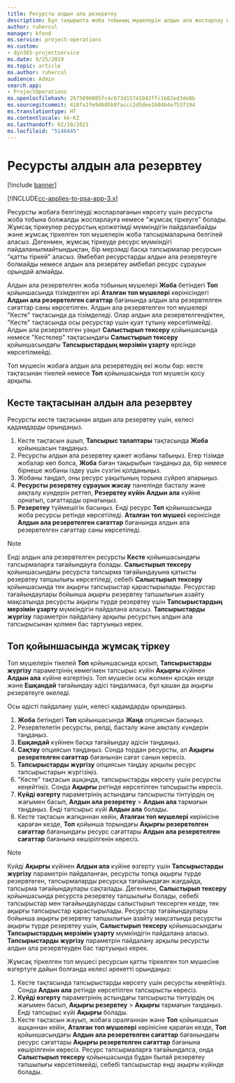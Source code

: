 ```yaml
---
title: Ресурсты алдын ала резервтеу
description: Бұл тақырыпта жоба тобының мүшелерін алдын ала жоспарлау немесе резервтеу туралы ақпарат берілген.
author: ruhercul
manager: kfend
ms.service: project-operations
ms.custom:
- dyn365-projectservice
ms.date: 9/25/2019
ms.topic: article
ms.author: ruhercul
audience: Admin
search.app:
- ProjectOperations
ms.openlocfilehash: 2675096085fc4c673d15741042ffc1b82ed3de8b
ms.sourcegitcommit: 418fa1fe9d605b8faccc2d5dee1b04b4e753f194
ms.translationtype: HT
ms.contentlocale: kk-KZ
ms.lasthandoff: 02/10/2021
ms.locfileid: "5146445"
---
```

# <a name="soft-book-a-resource"></a>Ресурсты алдын ала резервтеу

[!include [banner](../includes/psa-now-project-operations.md)]

[!INCLUDE[cc-applies-to-psa-app-3.x](../includes/cc-applies-to-psa-app-3x.md)]

Ресурсты жобаға белгілеуді жоспарлағанын көрсету үшін ресурсты жоба тобына болжалды жоспарлауға немесе "жұмсақ тіркеуге" болады. Жұмсақ тіркеулер ресурстың қолжетімді мүмкіндігін пайдаланбайды және жұмсақ тіркелген топ мүшелерін жоба тапсырмаларына белгілей аласыз. Дегенмен, жұмсақ тіркеуде ресурс мүмкіндігі пайдаланылмайтындықтан, бір мерзімді басқа тапсырмалар ресурсын "қатты тіркей" аласыз. Әмбебап ресурстарды алдын ала резервтеуге болмайды немесе алдын ала резервтеу әмбебап ресурс сұрауын орындай алмайды.

Алдын ала резервтелген жоба тобының мүшелері **Жоба** бетіндегі **Топ** қойыншасында тізімделген әрі **Аталған топ мүшелері** көрінісіндегі **Алдын ала резервтелген сағаттар** бағанында алдын ала резервтелген сағаттар саны көрсетілген. Алдын ала резервтелген топ мүшелері "Кесте" тақтасында да тізімделеді. Олар алдын ала резервтелгендіктен, "Кесте" тақтасында осы ресурстар үшін қуат тұтыну көрсетілмейді. Алдын ала резервтелген уақыт **Салыстырып тексеру** қойыншасында немесе "Кестелер" тақтасындағы **Салыстырып тексеру** қойыншасындағы **Тапсырыстардың мерзімін ұзарту** өрісінде көрсетілмейді. 

Топ мүшесін жобаға алдын ала резервтеудің екі жолы бар: кесте тақтасынан тікелей немесе **Топ** қойыншасында топ мүшесін қосу арқылы. 

## <a name="soft-book-from-the-schedule-board"></a>Кесте тақтасынан алдын ала резервтеу
Ресурсты кесте тақтасынан алдын ала резервтеу үшін, келесі қадамдарды орындаңыз. 

1. Кесте тақтасын ашып, **Тапсырыс талаптары** тақтасында **Жоба** қойыншасын таңдаңыз.
2. Ресурсты алдын ала резервтеу қажет жобаны табыңыз. Егер тізімде жобалар көп болса, **Жоба** баған тақырыбын таңдаңыз да, бір немесе бірнеше жобаны іздеу үшін сүзгіні қолданыңыз.
3. Жобаны таңдап, оны ресурс уақытының торына сүйреп апарыңыз.
5. **Ресурсты резервтеу сұрауын жасау** панелінде басталу және аяқталу күндерін реттеп, **Резервтеу күйін** **Алдын ала** күйіне орнатып, сағаттарды орнатыңыз. 
6. **Резервтеу** түймешігін басыңыз. Енді ресурс **Топ** қойыншасында жоба ресурсы ретінде көрсетіледі. **Аталған топ мүшесі** көрінісінде **Алдын ала резервтелген сағаттар** бағанында алдын ала резервтелген сағаттар саны көрсетіледі.

> [!NOTE]
> Енді алдын ала резервтелген ресурсты **Кесте** қойыншасындағы тапсырмаларға тағайындауға болады. **Салыстырып тексеру** қойыншасындағы ресурста тапсырма тағайындауына қатысты резервтеу тапшылығы көрсетіледі, себебі **Салыстырып тексеру** қойыншасында тек ақырғы тапсырыстар қарастырылады. Ресурстар тағайындаулары бойынша ақырғы резервтеу тапшылығын азайту мақсатында ресурсты ақырғы түрде резервтеу үшін **Тапсырыстардың мерзімін ұзарту** мүмкіндігін пайдалана аласыз. **Тапсырыстарды жүргізу** параметрін пайдалану арқылы ресурстың алдын ала тапсырысынан қолмен бас тартуыңыз керек.

## <a name="soft-book-on-the-team-tab"></a>Топ қойыншасында жұмсақ тіркеу

Топ мүшелерін тікелей **Топ** қойыншасында қосып, **Тапсырыстарды жүргізу** параметрінің көмегімен тапсырыс күйін **Ақырғы** күйінен **Алдын ала** күйіне өзгертіңіз. Топ мүшесін осы жолмен қосқан кезде және **Ешқандай** тағайындау әдісі таңдалмаса, бұл қашан да ақырғы резервтеуге әкеледі.

Осы әдісті пайдалану үшін, келесі қадамдарды орындаңыз.

1. **Жоба** бетіндегі **Топ** қойыншасында **Жаңа** опциясын басыңыз.
2. Резервтелетін ресурсты, рөлді, басталу және аяқталу күндерін таңдаңыз.
3. **Ешқандай** күйінен басқа тағайындау әдісін таңдаңыз.
4. **Сақтау** опциясын таңдаңыз. Сонда тордан ресурсты, ал **Ақырғы резервтелген сағаттар** бағанынан сағат санын көресіз.
5. **Тапсырыстарды жүргізу** опциясын таңдау арқылы ресурс тапсырыстарын жүргізіңіз.
6. "Кесте" тақтасын ашқанда, тапсырыстарды көрсету үшін ресурсты кеңейтіңіз. Сонда **Ақырғы** ретінде көрсетілген тапсырысты көресіз.
7. **Күйді өзгерту** параметрінің астындағы тапсырысты тінтуірдің оң жағымен басып, **Алдын ала резервтеу** \> **Алдын ала** тармағын таңдаңыз. Енді тапсырыс күйі **Алдын ала** болады.
8. Кесте тақтасын жапқаннан кейін, **Аталған топ мүшелері** көрінісіне қараған кезде, **Топ** қойынша торындағы **Ақырғы резервтелген сағаттар** бағанындағы ресурс сағаттары **Алдын ала резервтелген сағаттар** бағанына көшірілгенін көресіз.

> [!NOTE]
> Күйді **Ақырғы** күйінен **Алдын ала** күйіне өзгерту үшін **Тапсырыстарды жүргізу** параметрін пайдаланған, ресурсты топқа ақырғы түрде резервтеген, тапсырмаларды ресурсқа тағайындаған жағдайда, тапсырма тағайындаулары сақталады. Дегенмен, **Салыстырып тексеру** қойыншасында ресурста резервтеу тапшылығы болады, себебі тапсырыстар мен тағайындауларды салыстырып тексерген кезде, тек ақырғы тапсырыстар қарастырылады. Ресурстар тағайындаулары бойынша ақырғы резервтеу тапшылығын азайту мақсатында ресурсты ақырғы түрде резервтеу үшін, **Салыстырып тексеру** қойыншасындағы **Тапсырыстардың мерзімін ұзарту** мүмкіндігін пайдалана аласыз. **Тапсырыстарды жүргізу** параметрін пайдалану арқылы ресурсты алдын ала резервтеуден бас тартуыңыз керек.

Жұмсақ тіркелген топ мүшесі ресурсын қатты тіркелген топ мүшесіне өзгертуге дайын болғанда келесі әрекетті орындаңыз:

1. Кесте тақтасында тапсырыстарды көрсету үшін ресурсты кеңейтіңіз. Сонда **Алдын ала** ретінде көрсетілген тапсырысты көресіз.
2. **Күйді өзгерту** параметрінің астындағы тапсырысты тінтуірдің оң жағымен басып, **Ақырғы резервтеу** \> **Ақырғы** тармағын таңдаңыз. Енді тапсырыс күйі **Ақырғы** болады.
3. Кесте тақтасын жауып, жобаға оралғаннан және **Топ** қойыншасын ашқаннан кейін, **Аталған топ мүшелері** көрінісіне қараған кезде, **Топ** қойыншасындағы **Алдын ала резервтелген сағаттар** бағанындағы ресурс сағаттары **Ақырғы резервтелген сағаттар** бағанына көшірілгенін көресіз. Ресурс тапсырмаларға тағайындалса, онда **Салыстырып тексеру** қойыншасында бұдан былай резервтеу тапшылығы көрсетілмейді, себебі тапсырыстар енді ақырғы күйінде болады.

